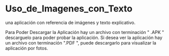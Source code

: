 # Uso_de_Imagenes_con_Texto
una aplicación con referencia de imágenes y texto explicativo.

Para Poder Descargar la Aplicación hay un archivo con terminación " .APK " descarguelo para poder probar la  aplicación.
Si desea ver la aplicación hay un archivo con terminación ".PDF ", puede descargarlo para visualizar la aplicación por fotos.
